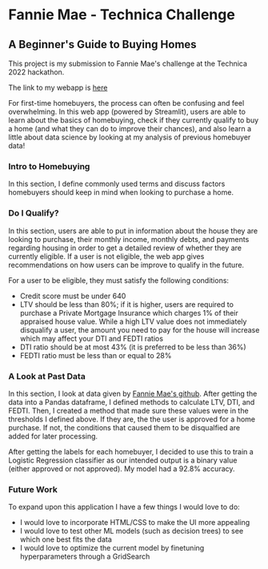 # Fannie Mae - Technica Challenge 
## A Beginner's Guide to Buying Homes

This project is my submission to Fannie Mae's challenge at the Technica 2022 hackathon.

The link to my webapp is [here](https://ayeshanabiha-homebuyer-approval-app-homebuyer-app-1xn7yg.streamlitapp.com/)

For first-time homebuyers, the process can often be confusing and feel overwhelming. In this web app (powered by Streamlit), users are able to learn about the basics of homebuying, check if they currently qualify to buy a home (and what they can do to improve their chances), and also learn a little about data science by looking at my analysis of previous homebuyer data!

### Intro to Homebuying

In this section, I define commonly used terms and discuss factors homebuyers should keep in mind when looking to purchase a home.

### Do I Qualify? 

In this section, users are able to put in information about the house they are looking to purchase, their monthly income, monthly debts, and payments regarding housing in order to get a detailed review of whether they are currently eligible. If a user is not eligible, the web app gives recommendations on how users can be improve to qualify in the future. 

For a user to be eligible, they must satisfy the following conditions:
- Credit score must be under 640
- LTV should be less than 80%; if it is higher, users are required to purchase a Private Mortgage Insurance which charges 1% of their appraised house value. While a high LTV value does not immediately disqualify a user, the amount you need to pay for the house will increase which may affect your DTI and FEDTI ratios
- DTI ratio should be at most 43% (it is preferred to be less than 36%)
- FEDTI ratio must be less than or equal to 28%

### A Look at Past Data
In this section, I look at data given by [Fannie Mae's github](https://github.com/FannieMaeOpenSource/technica-2022). After getting the data into a Pandas dataframe, I defined methods to calculate LTV, DTI, and FEDTI. Then, I created a method that made sure these values were in the thresholds I defined above. If they are, the the user is approved for a home purchase. If not, the conditions that caused them to be disqualfied are added for later processing. 

After getting the labels for each homebuyer, I decided to use this to train a Logistic Regression classifier as our intended output is a binary value (either approved or not approved). My model had a 92.8% accuracy. 

### Future Work
To expand upon this application I have a few things I would love to do:
- I would love to incorporate HTML/CSS to make the UI more appealing 
- I would love to test other ML models (such as decision trees) to see which one best fits the data
- I would love to optimize the current model by finetuning hyperparameters through a GridSearch 
